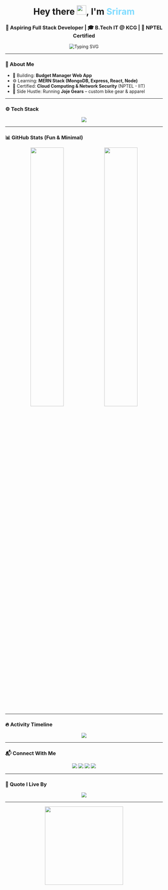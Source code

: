 <h1 align="center">
  Hey there <img src="https://media.giphy.com/media/hvRJCLFzcasrR4ia7z/giphy.gif" width="30px"/>, I'm <span style="color:#7FDBFF;">Sriram</span>
</h1>

<h3 align="center">🚀 Aspiring Full Stack Developer | 🎓 B.Tech IT @ KCG | 🏅 NPTEL Certified</h3>

<p align="center">
  <img src="https://readme-typing-svg.demolab.com?font=Fira+Code&weight=500&size=20&pause=1000&color=00FFFF&center=true&vCenter=true&width=480&lines=Code.+Ride.+Repeat.;MERN+Stack+in+Progress...;React+%7C+Node+%7C+MongoDB+Addict" alt="Typing SVG" />
</p>

---

### 🧠 About Me

- 🧩 Building: **Budget Manager Web App**
- ⚙️ Learning: **MERN Stack (MongoDB, Express, React, Node)**
- 📜 Certified: **Cloud Computing & Network Security** (NPTEL - IIT)
- 🛵 Side Hustle: Running **Joje Gears** – custom bike gear & apparel

---

### ⚙️ Tech Stack

<p align="center">
  <img src="https://skillicons.dev/icons?i=react,nodejs,express,mongodb,html,css,js,ts,bootstrap,tailwind,figma,git,github,vscode,postman,linux" />
</p>

---

### 📊 GitHub Stats (Fun & Minimal)

<p align="center">
  <img src="https://github-readme-stats.vercel.app/api?username=sriram2907&show_icons=true&theme=radical&hide_title=true&border_radius=10" width="46%" />
  <img src="https://github-readme-streak-stats.herokuapp.com/?user=sriram2907&theme=radical&hide_border=true&border_radius=10" width="46%" />
</p>

---

### 🔥 Activity Timeline

<p align="center">
  <img src="https://github-activity-graph.cyclic.app/graph?username=sriram2907&theme=react-dark&custom_title=🔥+My+Contribution+Graph&hide_border=true&radius=12" />
</p>

---

### 📬 Connect With Me

<p align="center">
  <a href="mailto:sriramv1227@gmail.com"><img src="https://img.shields.io/badge/Email-Drop%20a%20Hi!-red?style=for-the-badge&logo=gmail&logoColor=white" /></a>
  <a href="https://linkedin.com/in/sri-ram-92389425b"><img src="https://img.shields.io/badge/LinkedIn-Let's Connect-blue?style=for-the-badge&logo=linkedin" /></a>
  <a href="https://github.com/sriram2907"><img src="https://img.shields.io/badge/GitHub-Follow%20Me-black?style=for-the-badge&logo=github" /></a>
  <a href="https://instagram.com/srixxam"><img src="https://img.shields.io/badge/Instagram-@srixxam-E1306C?style=for-the-badge&logo=instagram&logoColor=white" /></a>
</p>

---

### 🎯 Quote I Live By

<p align="center">
  <img src="https://quotes-github-readme.vercel.app/api?type=horizontal&theme=radical&quote=Stay%20humble.%20Keep%20learning.%20Ride%20%26%20Code." />
</p>

---

<p align="center">
  <img src="https://media.giphy.com/media/qgQUggAC3Pfv687qPC/giphy.gif" width="250px" />
</p>
